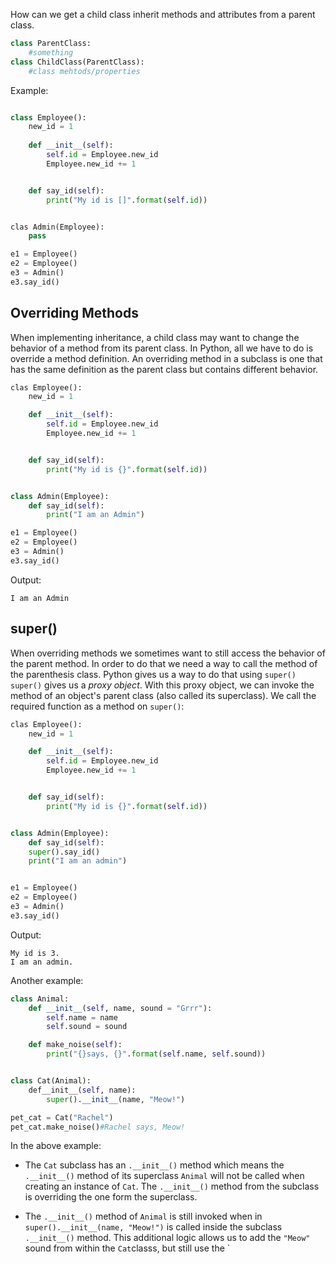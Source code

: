 How can we get a child class inherit methods and attributes from a parent class.
```Python
class ParentClass:
	#something
class ChildClass(ParentClass):
	#class mehtods/properties
```
Example:

```Python

class Employee():
	new_id = 1
	
	def __init__(self):
		self.id = Employee.new_id
		Employee.new_id += 1


	def say_id(self):
		print("My id is []".format(self.id))


clas Admin(Employee):
	pass

e1 = Employee()
e2 = Employee()
e3 = Admin()
e3.say_id()
```

## Overriding Methods

When implementing inheritance, a child class may want to change the behavior of a method from its parent class. In Python, all we have to do is override a method definition. An overriding method in a subclass is one that has the same definition as the parent class but contains different behavior.
 
```Python
clas Employee():
	new_id = 1

	def __init__(self):
		self.id = Employee.new_id
		Employee.new_id += 1


	def say_id(self):
		print("My id is {}".format(self.id))


class Admin(Employee):
	def say_id(self):
		print("I am an Admin")

e1 = Employee()
e2 = Empĺoyee()
e3 = Admin()
e3.say_id()
```

Output:
```
I am an Admin
```

## super()
When overriding methods we sometimes want to still access the behavior of the parent method. In order to do that we need a way to call the method of the parenthesis class. Python gives us a way to do that using `super()`
`super()` gives us a *proxy object*. With this proxy object, we can invoke the method of an object's parent class (also called its superclass). We call the required function as a method on `super()`:

```Python
clas Employee():
	new_id = 1

	def __init__(self):
		self.id = Employee.new_id
		Employee.new_id += 1


	def say_id(self):
		print("My id is {}".format(self.id))


class Admin(Employee):
	def say_id(self):
	super().say_id()
	print("I am an admin")


e1 = Employee()
e2 = Employee()
e3 = Admin()
e3.say_id()
```

Output:
```
My id is 3.
I am an admin.
```

Another example:

```Python
class Animal:
	def __init__(self, name, sound = "Grrr"):
		self.name = name
		self.sound = sound

	def make_noise(self):
		print("{}says, {}".format(self.name, self.sound))


class Cat(Animal):
	def__init__(self, name):
		super().__init__(name, "Meow!")

pet_cat = Cat("Rachel")
pet_cat.make_noise()#Rachel says, Meow!
```

In the above example:
- The `Cat` subclass has an `.__init__()` method which means the `.__init__()` method of its superclass `Animal` will not be called when creating an instance of `Cat`. The `.__init__()` method from the subclass is overriding the one form the superclass.

- The `.__init__()` method of  `Animal` is still invoked when in `super().__init__(name, "Meow!")` is called inside the subclass `.__init__()` method. This additional logic allows us to add the `"Meow"` sound from within the `Cat`classs, but still use the `